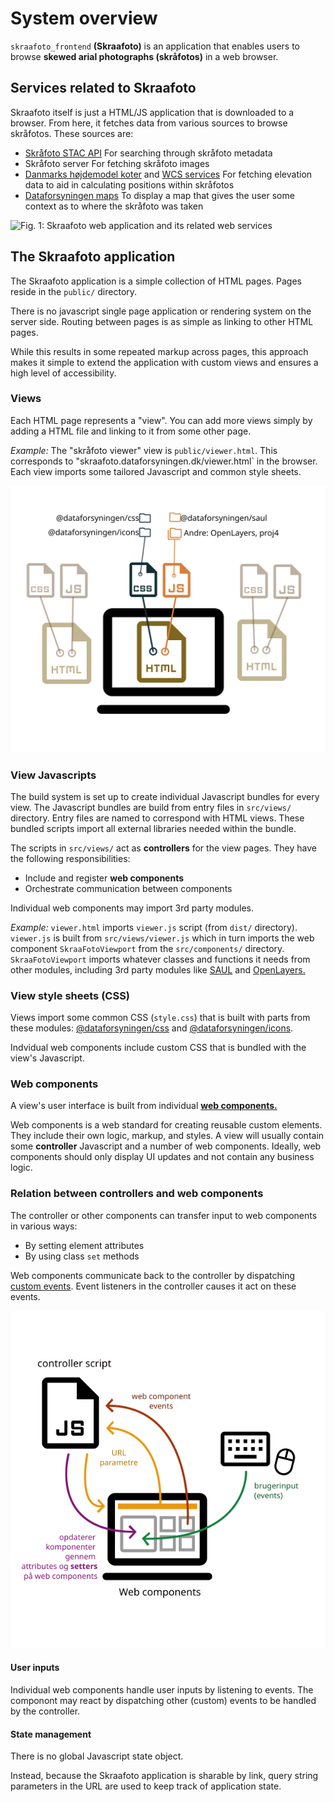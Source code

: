# System overview

`skraafoto_frontend` **(Skraafoto)** is an application that enables users to browse **skewed arial photographs (skråfotos)** in a web browser.


## Services related to Skraafoto

Skraafoto itself is just a HTML/JS application that is downloaded to a browser. 
From here, it fetches data from various sources to browse skråfotos. These sources are:

- [Skråfoto STAC API](https://github.com/SDFIdk/skraafoto_stac_public/blob/main/dokumentation.md)
  For searching through skråfoto metadata 
- Skråfoto server 
  For fetching skråfoto images
- [Danmarks højdemodel koter](https://datafordeler.dk/dataoversigt/danmarks-hoejdemodel-dhm/koter/) and [WCS services](https://datafordeler.dk/dataoversigt/danmarks-hoejdemodel-dhm/dhm-wcs/)
  For fetching elevation data to aid in calculating positions within skråfotos
- [Dataforsyningen maps](https://dataforsyningen.dk/data/962)
  To display a map that gives the user some context as to where the skråfoto was taken

![Fig. 1: Skraafoto web application and its related web services](./images/high-level.svg)


## The Skraafoto application

The Skraafoto application is a simple collection of HTML pages.
Pages reside in the `public/` directory.

There is no javascript single page application or rendering system on the server side.
Routing between pages is as simple as linking to other HTML pages.

While this results in some repeated markup across pages, this approach makes it simple to extend the application with custom views and ensures a high level of accessibility.

### Views

Each HTML page represents a "view".
You can add more views simply by adding a HTML file and linking to it from some other page.

<em>Example:</em> The "skråfoto viewer" view is `public/viewer.html`. 
This corresponds to "skraafoto.dataforsyningen.dk/viewer.html` in the browser.
Each view imports some tailored Javascript and common style sheets. 

![Fig. 2: Web pages and their related resources](./images/page-level.svg)

### View Javascripts

The build system is set up to create individual Javascript bundles for every view. 
The Javascript bundles are build from entry files in `src/views/` directory. Entry files are named to correspond with HTML views. These bundled scripts import all external libraries needed within the bundle.

The scripts in `src/views/` act as **controllers** for the view pages. They have the following responsibilities:

- Include and register **web components**
- Orchestrate communication between components 

Individual web components may import 3rd party modules.

<em>Example:</em> `viewer.html` imports `viewer.js` script (from `dist/` directory). 
`viewer.js` is built from `src/views/viewer.js` which in turn imports the web component `SkraaFotoViewport` from the `src/components/` directory.
`SkraaFotoViewport` imports whatever classes and functions it needs from other modules, including 3rd party modules like [SAUL](https://www.npmjs.com/package/@dataforsyningen/saul) and [OpenLayers.](https://www.npmjs.com/package/ol)

### View style sheets (CSS)

Views import some common CSS (`style.css`) that is built with parts from these modules: [@dataforsyningen/css](https://www.npmjs.com/package/@dataforsyningen/css) and [@dataforsyningen/icons](https://www.npmjs.com/package/@dataforsyningen/icons).

Indvidual web components include custom CSS that is bundled with the view's Javascript.

### Web components

A view's user interface is built from individual **[web components.](https://developer.mozilla.org/en-US/docs/Web/Web_Components)**

Web components is a web standard for creating reusable custom elements. They include their own logic, markup, and styles.
A view will usually contain some **controller** Javascript and a number of web components.
Ideally, web components should only display UI updates and not contain any business logic. 

### Relation between controllers and web components

The controller or other components can transfer input to web components in various ways:

- By setting element attributes 
- By using class `set` methods

Web components communicate back to the controller by dispatching [custom events](https://developer.mozilla.org/en-US/docs/Web/API/CustomEvent).
Event listeners in the controller causes it act on these events.

![Fig. 3: Communication between components and controller scripts within web pages](./images/javascript-level.svg)

#### User inputs

Individual web components handle user inputs by listening to events. The componont may react by dispatching other (custom) events to be handled by the controller.

#### State management

There is no global Javascript state object. 

Instead, because the Skraafoto application is sharable by link, query string parameters in the URL are used to keep track of application state.
